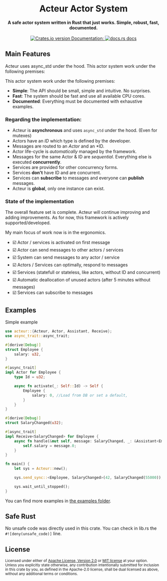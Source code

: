 <h1 align="center">Acteur Actor System</h1>
<div align="center">
 <strong>
   A safe actor system written in Rust that just works. Simple, robust, fast, documented.
 </strong>
</div>

<br />

<div align="center">
  <!-- Crates version -->
  <a href="https://crates.io/crates/acteur">
    <img src="https://img.shields.io/crates/v/acteur.svg?style=flat-square"
    alt="Crates.io version" />
  </a>
  <!-- docs.rs docs -->
  <a href="https://docs.rs/acteur">
    Documentation: <img src="https://img.shields.io/badge/docs-latest-blue.svg?style=flat-square"
      alt="docs.rs docs" />
  </a>
</div>


## Main Features

Acteur uses async_std under the hood. This actor system work under the following premises:

This actor system work under the following premises:
 - **Simple**: The API should be small, simple and intuitive. No surprises.
 - **Fast**: The system should be fast and use all available CPU cores.
 - **Documented**: Everything must be documented with exhaustive examples.

### Regarding the implementation:

 - Acteur is **asynchronous** and uses `async_std` under the hood. (Even for mutexes)
 - Actors have an *ID* which type is defined by the developer.
 - Messages are routed to an *Actor* and an *ID.
 - Actor life-cycle is *automatically* managed by the framework.
 - Messages for the same Actor & ID are *sequential*. Everything else is executed **concurrently**.
 - Services are provided for other concurrency forms.
 - Services **don't** have ID and are concurrent.
 - Services can **subscribe** to messages and everyone can **publish** messages.
 - Acteur is **global**, only one instance can exist. 

### State of the implementation

The overall feature set is complete. Acteur will continue improving 
and adding improvements. As for now, this framework is actively supported/developed.

My main focus of work now is in the ergonomics.

- ☑️ Actor / services is activated on first message
- ☑️ Actor can send messages to other actors / services
- ☑️ System can send messages to any actor / service
- ☑️ Actors / Services can optimally, respond to messages
- ☑️ Services (statefull or stateless, like actors, without ID and concurrent)
- ☑️ Automatic deallocation of unused actors (after 5 minutes without messages)
- ☑️ Services can subscribe to messages

## Examples

Simple example

```rust
use acteur::{Acteur, Actor, Assistant, Receive};
use async_trait::async_trait;

#[derive(Debug)]
struct Employee {
    salary: u32,
}

#[async_trait]
impl Actor for Employee {
    type Id = u32;

    async fn activate(_: Self::Id) -> Self {
        Employee {
            salary: 0, //Load from DB or set a default,
        }
    }
}

#[derive(Debug)]
struct SalaryChanged(u32);

#[async_trait]
impl Receive<SalaryChanged> for Employee {
    async fn handle(&mut self, message: SalaryChanged, _: &Assistant<Employee>) {
        self.salary = message.0;
    }
}

fn main() {
    let sys = Acteur::new();

    sys.send_sync::<Employee, SalaryChanged>(42, SalaryChanged(55000));

    sys.wait_until_stopped();
}
```

You can find more examples in [the examples folder](./examples).

## Safe Rust

No unsafe code was directly used in this crate. You can check in lib.rs the `#![deny(unsafe_code)]` line.

## License

<sup>
Licensed under either of <a href="LICENSE-APACHE">Apache License, Version
2.0</a> or <a href="LICENSE-MIT">MIT license</a> at your option.
</sup>

<br/>

<sub>
Unless you explicitly state otherwise, any contribution intentionally submitted
for inclusion in this crate by you, as defined in the Apache-2.0 license, shall
be dual licensed as above, without any additional terms or conditions.
</sub>
